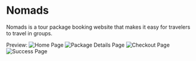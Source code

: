 # Nomads

Nomads is a tour package booking website that makes it easy for travelers to travel in groups.

Preview:
![Home Page](https://i.ibb.co/h2rvsTW/Home-Page.png)
![Package Details Page](https://i.ibb.co/L12gzcm/Details.png)
![Checkout Page](https://i.ibb.co/vqKJnvH/Checkout.png)
![Success Page](https://i.ibb.co/6b8W2Sn/Sukses-Checkout.png)
